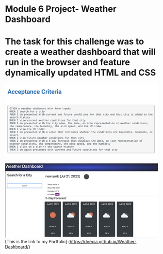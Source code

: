 # **Module 6 Project- Weather Dashboard**

# The task for this challenge was to create a weather dashboard that will run in the browser and feature dynamically updated HTML and CSS

![alt text](./Screen%20Shot%202022-07-21%20at%209.00.29%20PM.png)

![alt text](./Screen%20Shot%202022-07-21%20at%208.59.31%20PM.png)
[This is the link to my Portfolio] (https://dnecia.github.io/Weather-Dashboard/)
